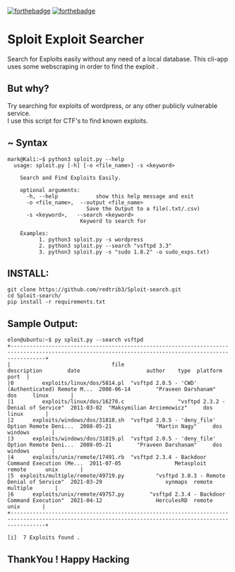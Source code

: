[![forthebadge](https://forthebadge.com/images/badges/built-with-love.svg)](https://forthebadge.com)
[![forthebadge](https://forthebadge.com/images/badges/open-source.svg)](https://forthebadge.com)
# Sploit Exploit Searcher
  Search for Exploits easily without any need of a local database.
  This cli-app uses some webscraping in order to find the exploit .

## But why?
  Try searching for exploits of wordpress, or any other publicly vulnerable service.  
  I use this script for CTF's to find known exploits.

## ~ Syntax 
  ```
  mark@Kali:~$ python3 sploit.py --help
    usage: sploit.py [-h] [-o <file_name>] -s <keyword>

      Search and Find Exploits Easily.

      optional arguments:
        -h, --help            show this help message and exit
        -o <file_name>,  --output <file_name>
                           Save the Output to a file(.txt/.csv)
        -s <keyword>,   --search <keyword>
                         Keyword to search for

      Examples:
            1. python3 sploit.py -s wordpress
            2. python3 sploit.py --search "vsftpd 3.3"
            3. python3 sploit.py -s "sudo 1.8.2" -o sudo_exps.txt)

  ```
  
 ## INSTALL:
 
  ```
  git clone https://github.com/redtrib3/Sploit-search.git
  cd Sploit-search/
  pip install -r requirements.txt
  ```
 ## Sample Output:
 ```
 elon@ubuntu:~$ py sploit.py --search vsftpd
+-------------------------------------------------------------------------------------------------------------------------------------------------------+
|                                file                                        description        date                     author    type  platform port  |
|0         exploits/linux/dos/5814.pl  "vsftpd 2.0.5 - 'CWD' (Authenticated) Remote M...  2008-06-14        "Praveen Darshanam"     dos     linux       |
|1         exploits/linux/dos/16270.c                 "vsftpd 2.3.2 - Denial of Service"  2011-03-02  "Maksymilian Arciemowicz"     dos     linux       |
|2      exploits/windows/dos/31818.sh  "vsftpd 2.0.5 - 'deny_file' Option Remote Deni...  2008-05-21              "Martin Nagy"     dos   windows       |
|3      exploits/windows/dos/31819.pl  "vsftpd 2.0.5 - 'deny_file' Option Remote Deni...  2008-05-21        "Praveen Darshanam"     dos   windows       |
|4      exploits/unix/remote/17491.rb  "vsftpd 2.3.4 - Backdoor Command Execution (Me...  2011-07-05                 Metasploit  remote      unix       |
|5  exploits/multiple/remote/49719.py          "vsftpd 3.0.3 - Remote Denial of Service"  2021-03-29                    xynmaps  remote  multiple       |
|6      exploits/unix/remote/49757.py        "vsftpd 2.3.4 - Backdoor Command Execution"  2021-04-12                 HerculesRD  remote      unix       |
+-------------------------------------------------------------------------------------------------------------------------------------------------------+

[i]  7 Exploits found .
 
 ```
  ## ThankYou ! Happy Hacking

